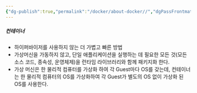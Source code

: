 ```yaml
---
{"dg-publish":true,"permalink":"/docker/about-docker//","dgPassFrontmatter":true}
---
```


##### 컨테이너
-   하이퍼바이저를 사용하지 않는 더 가볍고 빠른 방법
-   가상머신을 가동하지 않고, 단일 애플리케이션을 실행하는 데 필요한 모든 것(모든 소스 코드, 종속성, 운영체제)을 런타임 라이브러리와 함께 패키지화 한다.
-   가상 머신은 한 물리적 컴퓨터를 가상화 하여 각 Guest마다 OS를 갖는데, 컨테이너는 한 물리적 컴퓨터의 OS를 가상화하여 각 Guest가 별도의 OS 없이 가상화 된 OS를 사용한다.
